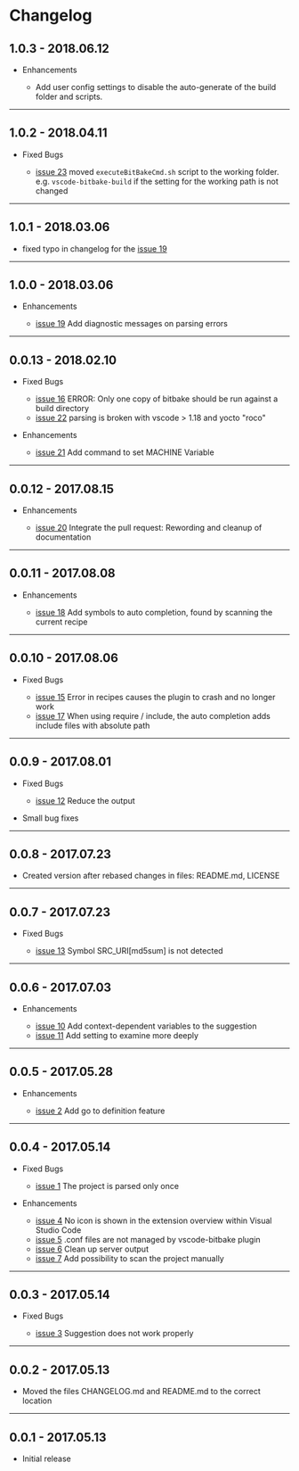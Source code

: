 # Changelog

## 1.0.3 - 2018.06.12

- Enhancements

  - Add user config settings to disable the auto-generate of the build folder and scripts.

---

## 1.0.2 - 2018.04.11

- Fixed Bugs

  - [issue 23](https://github.com/EugenWiens/vscode-bitbake/issues/23) moved `executeBitBakeCmd.sh` script to the working folder. e.g. `vscode-bitbake-build` if the setting for the working path is not changed

---

## 1.0.1 - 2018.03.06

- fixed typo in changelog for the [issue 19](https://github.com/EugenWiens/vscode-bitbake/issues/19)

---

## 1.0.0 - 2018.03.06

- Enhancements

  - [issue 19](https://github.com/EugenWiens/vscode-bitbake/issues/19) Add diagnostic messages on parsing errors

---

## 0.0.13 - 2018.02.10

- Fixed Bugs

  - [issue 16](https://github.com/EugenWiens/vscode-bitbake/issues/16) ERROR: Only one copy of bitbake should be run against a build directory
  - [issue 22](https://github.com/EugenWiens/vscode-bitbake/issues/22) parsing is broken with vscode > 1.18 and yocto "roco"

- Enhancements

  - [issue 21](https://github.com/EugenWiens/vscode-bitbake/pull/21) Add command to set MACHINE Variable

---

## 0.0.12 - 2017.08.15

- Enhancements

  - [issue 20](https://github.com/EugenWiens/vscode-bitbake/pull/20) Integrate the pull request: Rewording and cleanup of documentation

---

## 0.0.11 - 2017.08.08

- Enhancements

  - [issue 18](https://github.com/EugenWiens/vscode-bitbake/issues/18) Add symbols to auto completion, found by scanning the current recipe

---

## 0.0.10 - 2017.08.06

- Fixed Bugs

  - [issue 15](https://github.com/EugenWiens/vscode-bitbake/issues/15) Error in recipes causes the plugin to crash and no longer work
  - [issue 17](https://github.com/EugenWiens/vscode-bitbake/issues/17) When using require / include, the auto completion adds include files with absolute path

---

## 0.0.9 - 2017.08.01

- Fixed Bugs

  - [issue 12](https://github.com/EugenWiens/vscode-bitbake/issues/12) Reduce the output
- Small bug fixes

---

## 0.0.8 - 2017.07.23

- Created version after rebased changes in files: README.md, LICENSE

---

## 0.0.7 - 2017.07.23

- Fixed Bugs

  - [issue 13](https://github.com/EugenWiens/vscode-bitbake/issues/13) Symbol SRC_URI[md5sum] is not detected

---

## 0.0.6 - 2017.07.03

- Enhancements

  - [issue 10](https://github.com/EugenWiens/vscode-bitbake/issues/10) Add context-dependent variables to the suggestion
  - [issue 11](https://github.com/EugenWiens/vscode-bitbake/issues/11) Add setting to examine more deeply

---

## 0.0.5 - 2017.05.28

- Enhancements

  - [issue 2](https://github.com/EugenWiens/vscode-bitbake/issues/2) Add go to definition feature

---

## 0.0.4 - 2017.05.14

- Fixed Bugs

  - [issue 1](https://github.com/EugenWiens/vscode-bitbake/issues/1) The project is parsed only once

- Enhancements

  - [issue 4](https://github.com/EugenWiens/vscode-bitbake/issues/4) No icon is shown in the extension overview within Visual Studio Code
  - [issue 5](https://github.com/EugenWiens/vscode-bitbake/issues/5) .conf files are not managed by vscode-bitbake plugin
  - [issue 6](https://github.com/EugenWiens/vscode-bitbake/issues/6) Clean up server output
  - [issue 7](https://github.com/EugenWiens/vscode-bitbake/issues/7) Add possibility to scan the project manually

---

## 0.0.3 - 2017.05.14

- Fixed Bugs

  - [issue 3](https://github.com/EugenWiens/vscode-bitbake/issues/3) Suggestion does not work properly

---

## 0.0.2 - 2017.05.13

- Moved the files CHANGELOG.md and README.md to the correct location

---

## 0.0.1 - 2017.05.13

- Initial release
